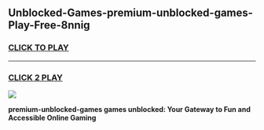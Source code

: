 
## Unblocked-Games-premium-unblocked-games-Play-Free-8nnig
<h3>
<a href="https://premium76.site?title=premium-unblocked-games&ref=24M">CLICK TO PLAY</a></h3>
<hr>

<h3>
<a href="https://premium76.site?title=premium-unblocked-games&ref=24M">CLICK 2 PLAY</a>
  
</h3>

<a href="https://premium76.site?title=premium-unblocked-games&ref=24M"><img src="https://clearcache.store/games.png"></a>


**premium-unblocked-games games unblocked: Your Gateway to Fun and Accessible Online Gaming**
